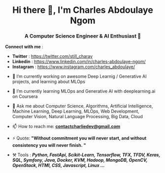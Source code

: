 <h1 align="center"> Hi there 👋, I'm Charles Abdoulaye Ngom </h1>


<h3 align="center"> A Computer Science Engineer & AI Enthusiast 🙂 </h3>

**Connect with me** : 
* **Twitter** : https://twitter.com/still_charay
* **Linkedin** : https://www.linkedin.com/in/charles-abdoulaye-ngom/
* **Instagram** : https://www.instagram.com/charles_abdoulaye/

- 🔭 I’m currently working on awesome Deep Learnig / Generative AI  projects, and learning about MLOps
- 🌱 I’m currently learning MLOps and Generative AI with deeplearning.ai on Coursera
- 💬 Ask me about Computer Science, Algorithms, Artificial Intelligence, Machine Learning, Deep Learning, MLOps, Web Development, Computer Vision, Natural Language Processing, Big Data, Cloud

- 📫 How to reach me: **contactcharliedev@gmail.com**

- ⚡ Quote: **"Without commitment you will never start, and without consistency you will never finish. "**

- ⚒️ Tools :  ***Python, FastApi, Scikit-Learn, Tensorflow, TFX, TFDV, Keras, SQL, Symfony, Java, Docker, KVM, Hadoop, MongoDB, OpenCV, OpenStack, HTMl, CSS, Javascript, Linux ...***



